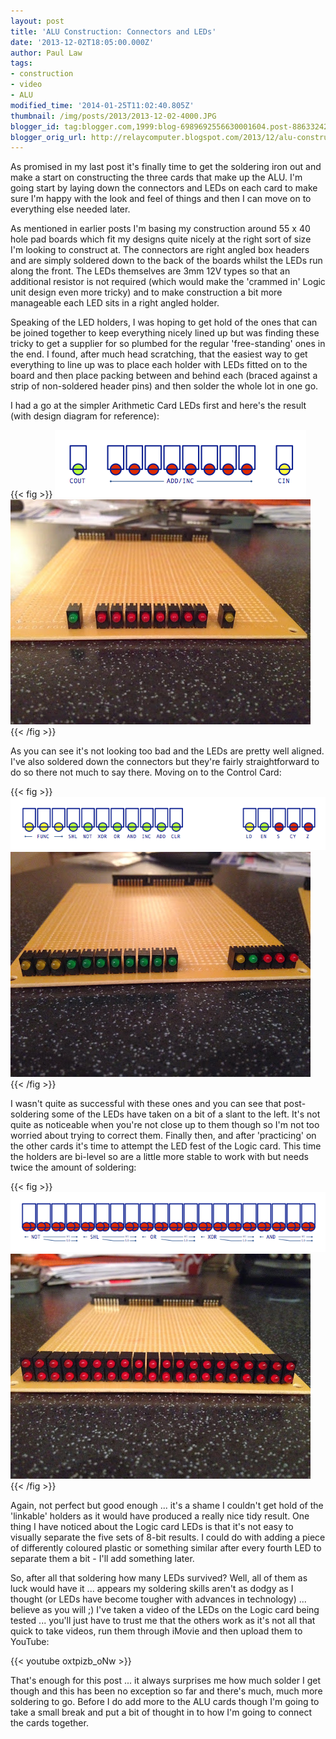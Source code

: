```yaml
---
layout: post
title: 'ALU Construction: Connectors and LEDs'
date: '2013-12-02T18:05:00.000Z'
author: Paul Law
tags:
- construction
- video
- ALU
modified_time: '2014-01-25T11:02:40.805Z'
thumbnail: /img/posts/2013/2013-12-02-4000.JPG
blogger_id: tag:blogger.com,1999:blog-6989692556630001604.post-8863324224373946029
blogger_orig_url: http://relaycomputer.blogspot.com/2013/12/alu-construction-connectors-and-leds.html
---
```


As promised in my last post it's finally time 
to get the soldering iron out and make a start on constructing the three cards 
that make up the ALU. I'm going start by laying down the connectors and LEDs 
on each card to make sure I'm happy with the look and feel of things and then 
I can move on to everything else needed later.

As mentioned in 
earlier posts I'm basing my construction around 55 x 40 hole pad boards which 
fit my designs quite nicely at the right sort of size I'm looking to construct 
at. The connectors are right angled box headers and are simply soldered down 
to the back of the boards whilst the LEDs run along the front. The LEDs 
themselves are 3mm 12V types so that an additional resistor is not required 
(which would make the 'crammed in' Logic unit design even more tricky) and to 
make construction a bit more manageable each LED sits in a right angled 
holder.

Speaking of the LED holders, I was hoping to get hold of 
the ones that can be joined together to keep everything nicely lined up but 
was finding these tricky to get a supplier for so plumbed for the regular 
'free-standing' ones in the end. I found, after much head scratching, that the 
easiest way to get everything to line up was to place each holder with LEDs 
fitted on to the board and then place packing between and behind each (braced 
against a strip of non-soldered header pins) and then solder the whole lot in 
one go.

I had a go at the simpler Arithmetic Card LEDs first and 
here's the result (with design diagram for reference):

{{< fig >}}
![ALU Arithmetic Card LEDs](/img/posts/2013/2013-12-02-0000.png)
![ALU Arithmetic Card LEDs](/img/posts/2013/2013-12-02-0001.JPG)
{{< /fig >}}

As you can see 
it's not looking too bad and the LEDs are pretty well aligned. I've also 
soldered down the connectors but they're fairly straightforward to do so there 
not much to say there. Moving on to the Control Card:

{{< fig >}}
![ALU Control Card LEDs](/img/posts/2013/2013-12-02-0002.png)
![ALU Control Card LEDs](/img/posts/2013/2013-12-02-0003.JPG)
{{< /fig >}}

I wasn't quite as 
successful with these ones and you can see that post-soldering some of the 
LEDs have taken on a bit of a slant to the left. It's not quite as noticeable 
when you're not close up to them though so I'm not too worried about trying to 
correct them. Finally then, and after 'practicing' on the other cards it's 
time to attempt the LED fest of the Logic card. This time the holders are 
bi-level so are a little more stable to work with but needs twice the amount 
of soldering:

{{< fig >}}
![ALU Logic Card LEDs](/img/posts/2013/2013-12-02-0004.png)
![ALU Logic Card LEDs](/img/posts/2013/2013-12-02-0005.JPG)
{{< /fig >}}

Again, not perfect 
but good enough ... it's a shame I couldn't get hold of the 'linkable' holders 
as it would have produced a really nice tidy result. One thing I have noticed 
about the Logic card LEDs is that it's not easy to visually separate the five 
sets of 8-bit results. I could do with adding a piece of differently coloured 
plastic or something similar after every fourth LED to separate them a bit - 
I'll add something later.

So, after all that soldering how many 
LEDs survived? Well, all of them as luck would have it ... appears my 
soldering skills aren't as dodgy as I thought (or LEDs have become tougher 
with advances in technology) ... believe as you will ;) I've taken a video of 
the LEDs on the Logic card being tested ... you'll just have to trust me that 
the others work as it's not all that quick to take videos, run them through 
iMovie and then upload them to YouTube:

{{< youtube oxtpizb_oNw >}}

That's enough for this post ... it always 
surprises me how much solder I get though and this has been no exception so 
far and there's much, much more soldering to go. Before I do add more to the 
ALU cards though I'm going to take a small break and put a bit of thought in 
to how I'm going to connect the cards together. 
